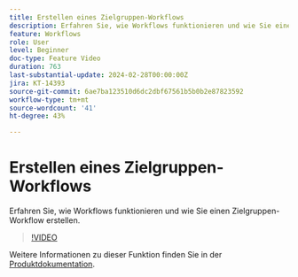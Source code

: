 ```yaml
---
title: Erstellen eines Zielgruppen-Workflows
description: Erfahren Sie, wie Workflows funktionieren und wie Sie einen Zielgruppen-Workflow erstellen.
feature: Workflows
role: User
level: Beginner
doc-type: Feature Video
duration: 763
last-substantial-update: 2024-02-28T00:00:00Z
jira: KT-14393
source-git-commit: 6ae7ba123510d6dc2dbf67561b5b0b2e87823592
workflow-type: tm+mt
source-wordcount: '41'
ht-degree: 43%

---
```



# Erstellen eines Zielgruppen-Workflows

Erfahren Sie, wie Workflows funktionieren und wie Sie einen Zielgruppen-Workflow erstellen.

>[!VIDEO](https://video.tv.adobe.com/v/3425873/?learn=on)


Weitere Informationen zu dieser Funktion finden Sie in der [Produktdokumentation](https://experienceleague.adobe.com/docs/campaign-web/v8/wf/gs-workflows.html).
